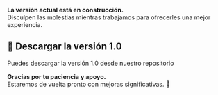 
**La versión actual está en construcción.**  
Disculpen las molestias mientras trabajamos para ofrecerles una mejor experiencia.

## 📂 Descargar la versión 1.0
Puedes descargar la versión 1.0 desde nuestro repositorio


**Gracias por tu paciencia y apoyo.**  
Estaremos de vuelta pronto con mejoras significativas. 🎉
